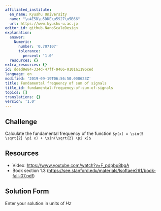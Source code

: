 ```yaml
---
affiliated_institute:
  en_name: Kyushu University
  name: "\u4E5D\u5DDE\u5927\u5B66"
  url: https://www.kyushu-u.ac.jp
editor_id: github.NanoScaleDesign
explanation:
  answer:
    Numeric:
      number: '0.707107'
      tolerance:
        percent: '1.0'
  resources: {}
extra_resources: {}
id: dded9e84-334d-47ff-9466-0101a1196ced
language: en
modified: '2019-09-19T06:56:50.000623Z'
title: Fundamental frequency of sum of signals
title_id: fundamental-frequency-of-sum-of-signals
topics: []
translations: {}
version: '1.0'
---
```


## Challenge
Calculate the fundamental frequency of the function `$y(x) = \sin(5 \sqrt{2} \pi x) + \sin(\sqrt{2} \pi x)$`

## Resources

- Video: https://www.youtube.com/watch?v=F_pdpbu8bgA
- Book section 1.3 (https://see.stanford.edu/materials/lsoftaee261/book-fall-07.pdf)


## Solution Form
Enter your solution in units of *Hz*

